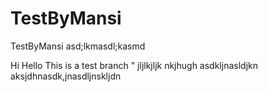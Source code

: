 # TestByMansi
TestByMansi
asd;lkmasdl;kasmd


Hi Hello This is a test branch "
jljlkjljk
nkjhugh
asdkljnasldjkn
aksjdhnasdk,jnasdljnskljdn